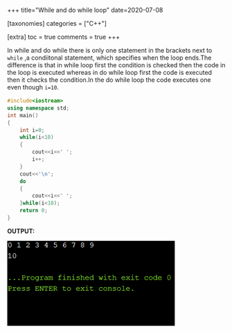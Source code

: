+++
title="While and do while loop"
date=2020-07-08

[taxonomies]
categories = ["C++"]

[extra]
toc = true
comments = true
+++

In while and do while there is only one statement in the brackets next to `while` ,a condiitonal statement, which specifies when the loop ends.The difference is that in while loop first the condition is checked then the code in the loop is executed whereas in do while loop first the code is executed then it checks the condition.In the do while loop the code executes one even though `i=10`.

```cpp
#include<iostream>
using namespace std;
int main()
{
    int i=0;
    while(i<10)
    {
        cout<<i<<' ';
        i++;
    }
    cout<<'\n';
    do
    {
        cout<<i<<' ';
    }while(i<10);
    return 0;
}
```
**OUTPUT:**

![output](/assets/While-and-do-while-loop.png)